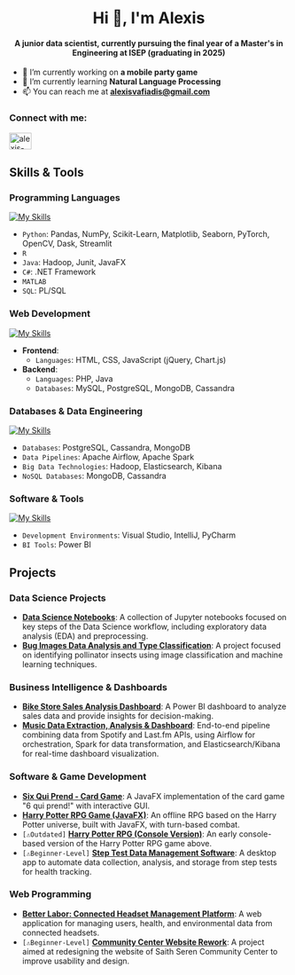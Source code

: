 <h1 align="center">Hi 👋, I'm Alexis</h1>
<h4 align="center">A junior data scientist, currently pursuing the final year of a Master's in Engineering at ISEP (graduating in 2025)</h3>

- 🔭 I’m currently working on **a mobile party game**
- 🌱 I’m currently learning **Natural Language Processing**
- 📫 You can reach me at **alexisvafiadis@gmail.com**

<h3 align="left">Connect with me:</h3>
<p align="left">
<a href="https://linkedin.com/in/alexis-vafiadis" target="blank"><img align="center" src="https://raw.githubusercontent.com/rahuldkjain/github-profile-readme-generator/master/src/images/icons/Social/linked-in-alt.svg" alt="alexis-vafiadis" height="30" width="40" /></a>
</p>


## Skills & Tools

### Programming Languages
[![My Skills](https://skillicons.dev/icons?i=python,r,java,cs,dotnet,matlab,sklearn)](https://skillicons.dev)

- `Python`: Pandas, NumPy, Scikit-Learn, Matplotlib, Seaborn, PyTorch, OpenCV, Dask, Streamlit
- `R`
- `Java`: Hadoop, Junit, JavaFX
- `C#`: .NET Framework
- `MATLAB`
- `SQL`: PL/SQL

### Web Development
[![My Skills](https://skillicons.dev/icons?i=html,css,js,php,mysql,mongodb)](https://skillicons.dev)

- **Frontend**:
  - `Languages`: HTML, CSS, JavaScript (jQuery, Chart.js)
- **Backend**:
  - `Languages`: PHP, Java
  - `Databases`: MySQL, PostgreSQL, MongoDB, Cassandra

### Databases & Data Engineering
[![My Skills](https://skillicons.dev/icons?i=postgres,mongodb,cassandra,elasticsearch)](https://skillicons.dev)

- `Databases`: PostgreSQL, Cassandra, MongoDB
- `Data Pipelines`: Apache Airflow, Apache Spark
- `Big Data Technologies`: Hadoop, Elasticsearch, Kibana
- `NoSQL Databases`: MongoDB, Cassandra

### Software & Tools
[![My Skills](https://skillicons.dev/icons?i=visualstudio,pycharm,git)](https://skillicons.dev)

- `Development Environments`: Visual Studio, IntelliJ, PyCharm
- `BI Tools`: Power BI




## Projects

### Data Science Projects
- **[Data Science Notebooks](https://github.com/alexisvafiadis/Data-Science-Notebooks)**: A collection of Jupyter notebooks focused on key steps of the Data Science workflow, including exploratory data analysis (EDA) and preprocessing.
- **[Bug Images Data Analysis and Type Classification](https://github.com/alexisvafiadis/Bug-Images-Data-Analysis-And-Type-Classification)**: A project focused on identifying pollinator insects using image classification and machine learning techniques.

### Business Intelligence & Dashboards
- **[Bike Store Sales Analysis Dashboard](https://github.com/alexisvafiadis/Bike-Sales-Analysis-Dashboard-Power-BI)**: A Power BI dashboard to analyze sales data and provide insights for decision-making.
- **[Music Data Extraction, Analysis & Dashboard](https://github.com/alexisvafiadis/Music-Data-Extraction-Analysis-Dashboard--Airflow-Spark-Kibana)**: End-to-end pipeline combining data from Spotify and Last.fm APIs, using Airflow for orchestration, Spark for data transformation, and Elasticsearch/Kibana for real-time dashboard visualization.


### Software & Game Development
- **[Six Qui Prend - Card Game](https://github.com/alexisvafiadis/SixQuiPrend-Card-Game)**: A JavaFX implementation of the card game "6 qui prend!" with interactive GUI.
- **[Harry Potter RPG Game (JavaFX)](https://github.com/alexisvafiadis/HarryPotterRPG-with-GUI)**: An offline RPG based on the Harry Potter universe, built with JavaFX, with turn-based combat.
- `[⚠️Outdated]` **[Harry Potter RPG (Console Version)](https://github.com/alexisvafiadis/HarryPotterRPG-with-Console)**: An early console-based version of the Harry Potter RPG game above.
- `[⚠️Beginner-Level]` **[Step Test Data Management Software](https://github.com/alexisvafiadis/--Warning-Beginner-Level--Step-Test-Management-Software)**: A desktop app to automate data collection, analysis, and storage from step tests for health tracking.

### Web Programming
- **[Better Labor: Connected Headset Management Platform](https://github.com/alexisvafiadis/Connected-Headset-Data-Management-Platform--Better-Labor)**: A web application for managing users, health, and environmental data from connected headsets.
- `[⚠️Beginner-Level]` **[Community Center Website Rework](https://github.com/alexisvafiadis/Community-Center-Website-Rework)**: A project aimed at redesigning the website of Saith Seren Community Center to improve usability and design.





